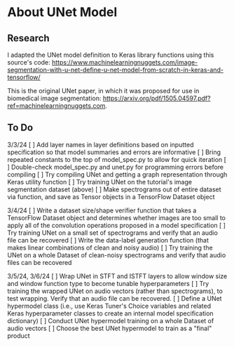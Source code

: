 # About UNet Model

## Research
I adapted the UNet model definition to Keras library functions using this source's code: https://www.machinelearningnuggets.com/image-segmentation-with-u-net-define-u-net-model-from-scratch-in-keras-and-tensorflow/

This is the original UNet paper, in which it was proposed for use in biomedical image segmentation: https://arxiv.org/pdf/1505.04597.pdf?ref=machinelearningnuggets.com.

## To Do
3/3/24
[ ] Add layer names in layer definitions based on inputted specification so that model summaries and errors are informative
[ ] Bring repeated constants to the top of model_spec.py to allow for quick iteration
[ ] Double-check model_spec.py and unet.py for programming errors before compiling
[ ] Try compiling UNet and getting a graph representation through Keras utility function
[ ] Try training UNet on the tutorial's image segmentation dataset (above)
[ ] Make spectrograms out of entire dataset via function, and save as Tensor objects in a TensorFlow Dataset object

3/4/24
[ ] Write a dataset size/shape verifier function that takes a TensorFlow Dataset object and determines whether images are too small to apply all of the convolution operations proposed in a model specification
[ ] Try training UNet on a small set of spectrograms and verify that an audio file can be recovered
[ ] Write the data-label generation function (that makes linear combinations of clean and noisy audio)
[ ] Try training the UNet on a whole Dataset of clean-noisy spectrograms and verify that audio files can be recovered

3/5/24, 3/6/24
[ ] Wrap UNet in STFT and ISTFT layers to allow window size and window function type to become tunable hyperparameters
[ ] Try training the wrapped UNet on audio vectors (rather than spectrograms), to test wrapping. Verify that an audio file can be recovered.
[ ] Define a UNet hypermodel class (i.e., use Keras Tuner's Choice variables and related Keras hyperparameter classes to create an internal model specification dictionary)
[ ] Conduct UNet hypermodel training on a whole Dataset of audio vectors
[ ] Choose the best UNet hypermodel to train as a "final" product
